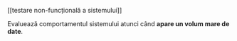 [[testare non-funcțională a sistemului]]

Evaluează comportamentul sistemului atunci când **apare un volum mare de date**.